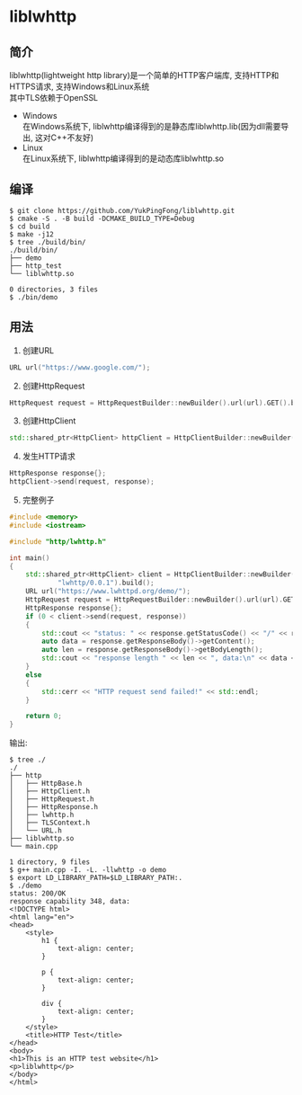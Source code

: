 # liblwhttp

## 简介

liblwhttp(lightweight http library)是一个简单的HTTP客户端库, 支持HTTP和HTTPS请求, 支持Windows和Linux系统  
其中TLS依赖于OpenSSL

- Windows  
  在Windows系统下, liblwhttp编译得到的是静态库liblwhttp.lib(因为dll需要导出, 这对C++不友好)
- Linux  
  在Linux系统下, liblwhttp编译得到的是动态库liblwhttp.so

## 编译

```shell
$ git clone https://github.com/YukPingFong/liblwhttp.git
$ cmake -S . -B build -DCMAKE_BUILD_TYPE=Debug
$ cd build
$ make -j12
$ tree ./build/bin/
./build/bin/
├── demo
├── http_test
└── liblwhttp.so

0 directories, 3 files
$ ./bin/demo
```

## 用法

1. 创建URL

```c++
URL url("https://www.google.com/");
```

2. 创建HttpRequest

```c++
HttpRequest request = HttpRequestBuilder::newBuilder().url(url).GET().build();
```

3. 创建HttpClient

```c++
std::shared_ptr<HttpClient> httpClient = HttpClientBuilder::newBuilder().redirect(Redirect::NORMAL).userAgent("lwhttp/0.0.1").build();
```

4. 发生HTTP请求

```c++
HttpResponse response{};
httpClient->send(request, response);
```

5. 完整例子

```c++
#include <memory>
#include <iostream>

#include "http/lwhttp.h"

int main()
{
	std::shared_ptr<HttpClient> client = HttpClientBuilder::newBuilder().redirect(Redirect::NORMAL).userAgent(
			"lwhttp/0.0.1").build();
	URL url("https://www.lwhttpd.org/demo/");
	HttpRequest request = HttpRequestBuilder::newBuilder().url(url).GET().build();
	HttpResponse response{};
	if (0 < client->send(request, response))
	{
		std::cout << "status: " << response.getStatusCode() << "/" << response.getReason() << std::endl;
		auto data = response.getResponseBody()->getContent();
		auto len = response.getResponseBody()->getBodyLength();
		std::cout << "response length " << len << ", data:\n" << data << std::endl;
	}
	else
	{
		std::cerr << "HTTP request send failed!" << std::endl;
	}

	return 0;
}
```

输出:

```text
$ tree ./
./
├── http
│   ├── HttpBase.h
│   ├── HttpClient.h
│   ├── HttpRequest.h
│   ├── HttpResponse.h
│   ├── lwhttp.h
│   ├── TLSContext.h
│   └── URL.h
├── liblwhttp.so
└── main.cpp

1 directory, 9 files
$ g++ main.cpp -I. -L. -llwhttp -o demo
$ export LD_LIBRARY_PATH=$LD_LIBRARY_PATH:.
$ ./demo
status: 200/OK
response capability 348, data:
<!DOCTYPE html>
<html lang="en">
<head>
    <style>
        h1 {
            text-align: center;
        }

        p {
            text-align: center;
        }

        div {
            text-align: center;
        }
    </style>
    <title>HTTP Test</title>
</head>
<body>
<h1>This is an HTTP test website</h1>
<p>liblwhttp</p>
</body>
</html>
```